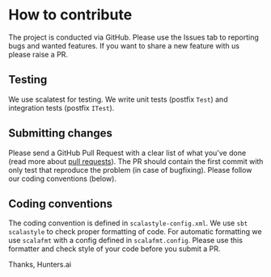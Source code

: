 # How to contribute

The project is conducted via GitHub. Please use the Issues tab to reporting bugs and wanted features. 
If you want to share a new feature with us please raise a PR.

## Testing

We use scalatest for testing. We write unit tests (postfix `Test`) and integration tests (postfix `ITest`).

## Submitting changes

Please send a GitHub Pull Request with a clear list of what you've done 
(read more about [pull requests](http://help.github.com/pull-requests/)). 
The PR should contain the first commit with only test that reproduce the problem (in case of bugfixing). 
Please follow our coding conventions (below).

## Coding conventions

The coding convention is defined in `scalastyle-config.xml`. We use `sbt scalastyle` to check proper formatting of code. 
For automatic formatting we use `scalafmt` with a config defined in `scalafmt.config`. Please use this formatter and 
check style of your code before you submit a PR.

Thanks,
Hunters.ai